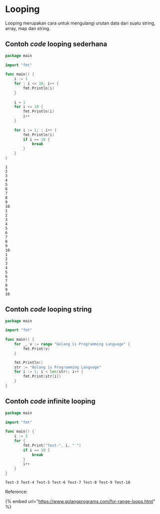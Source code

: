 # Looping

Looping merupakan cara untuk mengulangi urutan data dari suatu string, array, map dan string.&#x20;

## Contoh _code_ looping sederhana

```go
package main
 
import "fmt"
 
func main() {
	i := 1
	for ; i <= 10; i++ {
		fmt.Println(i)
	}
 
	i = 1
	for i <= 10 {
		fmt.Println(i)
		i++
	}
 
	for i := 1; ; i++ {
		fmt.Println(i)
		if i == 10 {
			break
		}
	}
}
```

```
1
2
3
4
5
6
7
8
9
10
1
2
3
4
5
6
7
8
9
10
1
2
3
4
5
6
7
8
9
10
```

## Contoh _code_ looping string

```go
package main
 
import "fmt"
 
func main() {
	for _, v := range "Golang is Programming Language" {
		fmt.Print(v)
	}

	fmt.Println()
	str := "Golang is Programming Language"
	for i := 1; i < len(str); i++ {
		fmt.Print(str[i])
	}
}
```

## Contoh _code_ infinite looping

```go
package main
 
import "fmt"
 
func main() {
	i := 3
	for {
		fmt.Print("Test-", i, " ")
		if i == 10 {
			break
		}
		i++
	}
}
```

```
Test-3 Test-4 Test-5 Test-6 Test-7 Test-8 Test-9 Test-10 
```



Reference:

{% embed url="https://www.golangprograms.com/for-range-loops.html" %}
